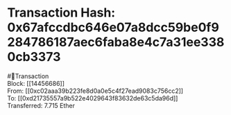 
Transaction Hash: 0x67afccdbc646e07a8dcc59be0f9284786187aec6faba8e4c7a31ee3380cb3373
====================================================================================
  
#💸Transaction  
Block: [[14456686]]  
From: [[0xc02aaa39b223fe8d0a0e5c4f27ead9083c756cc2]]  
To: [[0xd21735557a9b522e4029643f83632de63c5da96d]]  
Transferred: 7.715 Ether